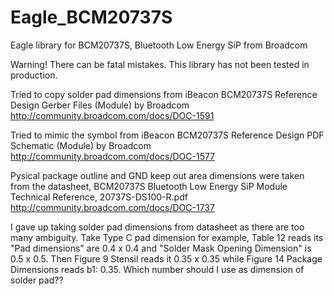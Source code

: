 # Eagle_BCM20737S
Eagle library for BCM20737S, Bluetooth Low Energy SiP from Broadcom

Warning! There can be fatal mistakes.
This library has not been tested in production. 

Tried to copy solder pad dimensions from iBeacon BCM20737S Reference Design Gerber Files (Module) by Broadcom
http://community.broadcom.com/docs/DOC-1591

Tried to mimic the symbol from iBeacon BCM20737S Reference Design PDF Schematic (Module) by Broadcom
http://community.broadcom.com/docs/DOC-1577

Pysical package outline and GND keep out area dimensions were taken from the datasheet, BCM20737S Bluetooth Low Energy SiP Module Technical Reference, 20737S-DS100-R.pdf
http://community.broadcom.com/docs/DOC-1737

I gave up taking solder pad dimensions from datasheet as there are too many ambiguity.
Take Type C pad dimension for example, Table 12 reads its "Pad dimensions" are 0.4 x 0.4 and "Solder Mask Opening Dimension" is 0.5 x 0.5.
Then Figure 9 Stensil reads it 0.35 x 0.35 while Figure 14 Package Dimensions reads b1: 0.35.
Which number should I use as dimension of solder pad??

